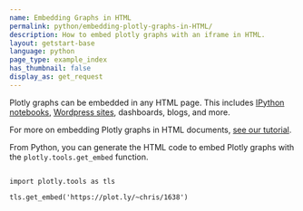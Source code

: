 ```yaml
---
name: Embedding Graphs in HTML
permalink: python/embedding-plotly-graphs-in-HTML/
description: How to embed plotly graphs with an iframe in HTML.
layout: getstart-base
language: python
page_type: example_index
has_thumbnail: false
display_as: get_request
---
```


<div class="content-box">
<p>Plotly graphs can be embedded in any HTML page. This includes <a href="https://plot.ly/ipython-notebooks/">IPython notebooks</a>,
<a href="https://wordpress.org/plugins/wp-plotly">Wordpress sites</a>, dashboards, blogs, and more.</p>

<p>For more on embedding Plotly graphs in HTML documents, <a href="https://plot.ly/how-to-embed-plotly-graphs-in-websites">see our tutorial</a>.</p>

<p>From Python, you can generate the HTML code to embed Plotly graphs with the <code class="no-padding">plotly.tools.get_embed</code> function.</p>

<pre><code>
import plotly.tools as tls

tls.get_embed('https://plot.ly/~chris/1638')
</code></pre>
</div>